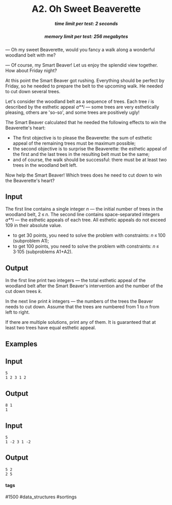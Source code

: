 <h1 style='text-align: center;'> A2. Oh Sweet Beaverette</h1>

<h5 style='text-align: center;'>time limit per test: 2 seconds</h5>
<h5 style='text-align: center;'>memory limit per test: 256 megabytes</h5>

 — Oh my sweet Beaverette, would you fancy a walk along a wonderful woodland belt with me?  

 — Of course, my Smart Beaver! Let us enjoy the splendid view together. How about Friday night? 

At this point the Smart Beaver got rushing. Everything should be perfect by Friday, so he needed to prepare the belt to the upcoming walk. He needed to cut down several trees.

Let's consider the woodland belt as a sequence of trees. Each tree *i* is described by the esthetic appeal *a**i* — some trees are very esthetically pleasing, others are 'so-so', and some trees are positively ugly!

The Smart Beaver calculated that he needed the following effects to win the Beaverette's heart: 

* The first objective is to please the Beaverette: the sum of esthetic appeal of the remaining trees must be maximum possible;
* the second objective is to surprise the Beaverette: the esthetic appeal of the first and the last trees in the resulting belt must be the same;
* and of course, the walk should be successful: there must be at least two trees in the woodland belt left.

Now help the Smart Beaver! Which trees does he need to cut down to win the Beaverette's heart?

## Input

The first line contains a single integer *n* — the initial number of trees in the woodland belt, 2 ≤ *n*. The second line contains space-separated integers *a**i* — the esthetic appeals of each tree. All esthetic appeals do not exceed 109 in their absolute value.

* to get 30 points, you need to solve the problem with constraints: *n* ≤ 100 (subproblem A1);
* to get 100 points, you need to solve the problem with constraints: *n* ≤ 3·105 (subproblems A1+A2).
## Output

In the first line print two integers — the total esthetic appeal of the woodland belt after the Smart Beaver's intervention and the number of the cut down trees *k*.

In the next line print *k* integers — the numbers of the trees the Beaver needs to cut down. Assume that the trees are numbered from 1 to *n* from left to right.

If there are multiple solutions, print any of them. It is guaranteed that at least two trees have equal esthetic appeal.

## Examples

## Input


```
5  
1 2 3 1 2  

```
## Output


```
8 1  
1 
```
## Input


```
5  
1 -2 3 1 -2  

```
## Output


```
5 2  
2 5 
```


#### tags 

#1500 #data_structures #sortings 